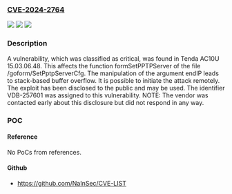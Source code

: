 ### [CVE-2024-2764](https://cve.mitre.org/cgi-bin/cvename.cgi?name=CVE-2024-2764)
![](https://img.shields.io/static/v1?label=Product&message=AC10U&color=blue)
![](https://img.shields.io/static/v1?label=Version&message=%3D%2015.03.06.48%20&color=brighgreen)
![](https://img.shields.io/static/v1?label=Vulnerability&message=CWE-121%20Stack-based%20Buffer%20Overflow&color=brighgreen)

### Description

A vulnerability, which was classified as critical, was found in Tenda AC10U 15.03.06.48. This affects the function formSetPPTPServer of the file /goform/SetPptpServerCfg. The manipulation of the argument endIP leads to stack-based buffer overflow. It is possible to initiate the attack remotely. The exploit has been disclosed to the public and may be used. The identifier VDB-257601 was assigned to this vulnerability. NOTE: The vendor was contacted early about this disclosure but did not respond in any way.

### POC

#### Reference
No PoCs from references.

#### Github
- https://github.com/NaInSec/CVE-LIST

